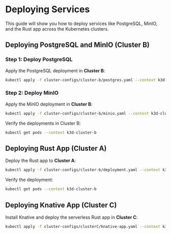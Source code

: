 # Deploying Services

This guide will show you how to deploy services like PostgreSQL, MinIO, and the Rust app across the Kubernetes clusters.

## Deploying PostgreSQL and MinIO (Cluster B)

### Step 1: Deploy PostgreSQL

Apply the PostgreSQL deployment in **Cluster B**:

```bash
kubectl apply -f cluster-configs/cluster-b/postgres.yaml --context k3d-cluster-b
```

### Step 2: Deploy MinIO

Apply the MinIO deployment in **Cluster B**:

```bash
kubectl apply -f cluster-configs/cluster-b/minio.yaml --context k3d-cluster-b
```

Verify the deployments in Cluster B:

```bash
kubectl get pods --context k3d-cluster-b
```

## Deploying Rust App (Cluster A)

Deploy the Rust app to **Cluster A**:

```bash
kubectl apply -f cluster-configs/cluster-b/deployment.yaml --context k3d-cluster-b
```

Verify the deployment:

```bash
kubectl get pods --context k3d-cluster-b
```

## Deploying Knative App (Cluster C)

Install Knative and deploy the serverless Rust app in **Cluster C**:

```bash
kubectl apply -f cluster-configs/clusterC/knative-app.yaml --context k3d-clusterC
```
